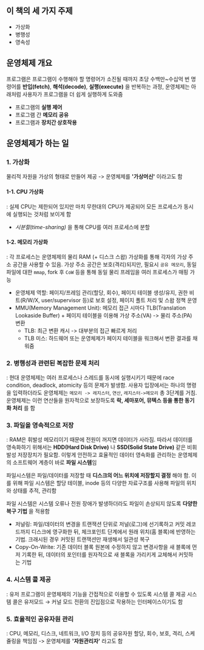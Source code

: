 ## 이 책의 세 가지 주제
* 가상화
* 병행성
* 영속성

## 운영체제 개요
프로그램은 프로그램이 수행해야 할 명령어가 소진될 때까지 초당 수백만~수십억 번 명령어를 **반입(fetch)**, **해석(decode)**, **실행(execute)** 을 반복하는 과정,
운영체제는 아래처럼 사용자가 프로그램을 더 쉽게 실행하게 도와줌
 - 프로그램의 **실행 제어**
 - 프로그램 간 **메모리 공유**
 - 프로그램과 **장치간 상호작용**

## 운영체제가 하는 일
### 1. **가상화**
물리적 자원을 가상의 형태로 만들어 제공 -> 운영체제를 **'가상머신'** 이라고도 함
#### 1-1. CPU 가상화
: 실제 CPU는 제한되어 있지만 마치 무한대의 CPU가 제공되어 모든 프로세스가 동시에 실행되는 것처럼 보이게 함
- *시분할(time-sharing)* 을 통해 CPU를 여러 프로세스에 분할
#### 1-2. 메모리 가상화
: 각 프로세스는 운영체제의 물리 RAM (+ 디스크 스왑) 가상화를 통해 각자의 가상 주소 공간을 사용할 수 있음. 가상 주소 공간은 보호(격리)되지만, 필요시 `공유 메모리`, 동일 파일에 대한 `mmap`, fork 후 `CoW` 등을 통해 동일 물리 프레임을 여러 프로세스가 매핑 가능
- 운영체제 역할: 페이지/프레임 관리(할당, 회수), 페이지 테이블 생성/유지, 권한 비트(R/W/X, user/supervisor 등)로 보호 설정, 페이지 폴트 처리 및 스왑 정책 운영
- MMU(Memory Management Unit): 메모리 접근 시마다 TLB(Translation Lookaside Buffer) + 페이지 테이블을 이용해 가상 주소(VA) -> 물리 주소(PA) 변환
    - TLB: 최근 변환 캐시 -> 대부분의 접근 빠르게 처리
    - TLB 미스: 하드웨어 또는 운영체제가 페이지 테이블을 워크해서 변환 결과를 채워줌

### 2. 병행성과 관련된 복잡한 문제 처리
: 현대 운영체제는 여러 프로세스나 스레드를 동시에 실행시키기 때문에 race condition, deadlock, atomicity 등의 문제가 발생함. 사용자 입장에서는 하나의 명령을 입력하더라도 운영체제는 `메모리 -> 레지스터`, `연산`, `레지스터->메모리` 총 3단계를 거침. 운영체제는 이런 연산들을 원자적으로 보장하도록 **락, 세마포어, 뮤텍스 등을 통한 동기화 처리** 를 함

### 3. 파일을 영속적으로 저장
: RAM은 휘발성 메모리이기 때문에 전원이 꺼지면 데이터가 사라짐.
따라서 데이터를 영속화하기 위해서는 **HDD(Hard Disk Drive)** 나 **SSD(Solid State Drive)** 같은 비휘발성 저장장치가 필요함. 이렇게 안전하고 효율적인 데이터 영속화를 관리하는 운영체제의 소프트웨어 계층이 바로 **파일 시스템**임

파일시스템은 파일/데이터를 저장할 때 **디스크의 어느 위치에 저장할지 결정** 해야 함. 이를 위해 파일 시스템은 할당 테이블, inode 등의 다양한 자료구조를 사용해 파일의 위치와 상태를 추적, 관리함

파일 시스템은 시스템 오류나 전원 장애가 발생하더라도 파일이 손상되지 않도록 **다양한 복구 기법** 을 적용함
 - 저널링: 파일/데이터의 변경을 트랜잭션 단위로 저널(로그)에 선기록하고 커밋 레코드까지 디스크에 영구화한 뒤, 체크포인트 단계에서 원래 위치(홈 블록)에 반영하는 기법. 크래시된 경우 커밋된 트랜잭션만 재생해서 일관성 복구
 - Copy-On-Write: 기존 데이터 블록 원본에 수정하지 않고 변경사항을 새 블록에 먼저 기록한 뒤, 데이터의 포인터를 원자적으로 새 블록을 가리키게 교체해서 커밋하는 기법

### 4. 시스템 콜 제공
: 유저 프로그램이 운영체제의 기능을 간접적으로 이용할 수 있도록 시스템 콜 제공
시스템 콜은 유저모드 → 커널 모드 전환의 진입점으로 작용하는 인터페이스이기도 함

### 5. 효율적인 공유자원 관리
: CPU, 메모리, 디스크, 네트워크, I/O 장치 등의 공유자원 할당, 회수, 보호, 격리, 스케쥴링을 책임짐 -> 운영체제를 **'자원관리자'** 라고도 함